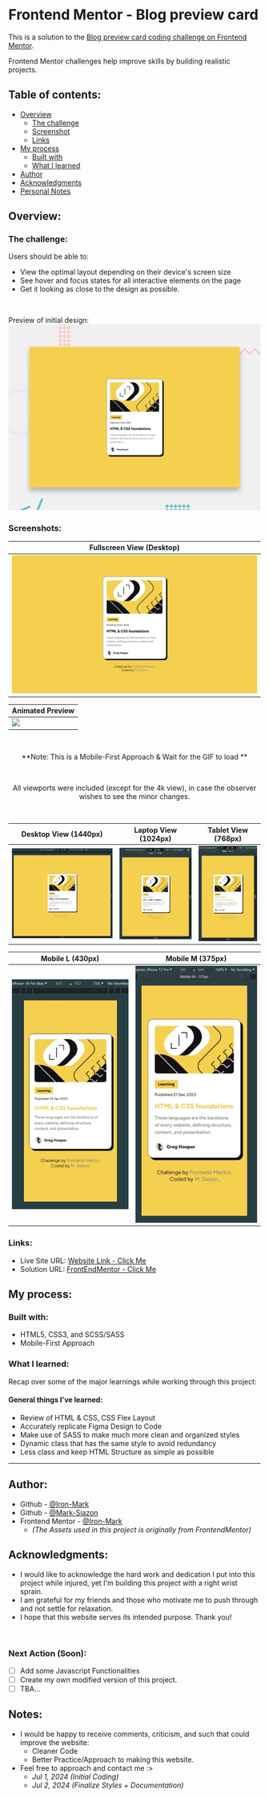 # Frontend Mentor - Blog preview card

This is a solution to the [Blog preview card coding challenge on Frontend Mentor](https://www.frontendmentor.io/challenges/blog-preview-card-ckPaj01IcS/hub).

Frontend Mentor challenges help improve skills by building realistic projects.

## Table of contents:

- [Overview](#overview)
  - [The challenge](#the-challenge)
  - [Screenshot](#screenshots)
  - [Links](#links)
- [My process](#my-process)
  - [Built with](#built-with)
  - [What I learned](#what-i-learned)
- [Author](#author)
- [Acknowledgments](#acknowledgments)
- [Personal Notes](#notes)

## Overview:

### The challenge:

Users should be able to:

- View the optimal layout depending on their device's screen size
- See hover and focus states for all interactive elements on the page
- Get it looking as close to the design as possible.

<br>

Preview of initial design:
![Design preview for the Order summary card coding challenge](./documentations_md/design/desktop-preview.jpg)

### Screenshots:

<div align="center">

| Fullscreen View (Desktop)                             |
| ----------------------------------------------------- |
| ![](documentations_md/design-finished/0.1-Original_20240702_095346.jpg) | 

| Animated Preview |
| ---------------------------------------------------------------------------------- |
| ![](documentations_md/design-finished/0.3-animatedResult_20240702_102931.gif)                                        |

<br>

**Note: This is a Mobile-First Approach & Wait for the GIF to load **

<br>

All viewports were included (except for the 4k view), in case the observer wishes to see the minor changes.

<br>

| Desktop View (1440px)                                | Laptop View (1024px)                                | Tablet View (768px)                                    |
| ---------------------------------------------------- | --------------------------------------------------- | ------------------------------------------------------ |
| ![](documentations_md/design-finished/1.0-Desktop-20240702_095603.jpg) | ![](documentations_md/design-finished/1.1-Laptop-20240702_095738.jpg) | ![](documentations_md/design-finished/1.2-Tablet-20240702_095845.jpg) |

| Mobile L (430px)                                     | Mobile M (375px)                          |
| ----------------------------------------------------- | ---------------------------------------------------- |
| ![](documentations_md/design-finished/1.3-MobileL-20240702_095941.jpg) | ![](documentations_md/design-finished/1.4-MobileM-20240702_100146.jpg)
</div>

### Links:

- Live Site URL: [Website Link - Click Me](https://mark-siazon.github.io/FM-Blog-Preview-Card-Component/)
- Solution URL: [FrontEndMentor - Click Me](https://www.frontendmentor.io/solutions/blog-preview-card-component-responsive-approach-using-scsssass-LDirp_yA4X)

## My process:

### Built with:

- HTML5, CSS3, and SCSS/SASS
- Mobile-First Approach

### What I learned:

Recap over some of the major learnings while working through this project:

#### General things I've learned:

- Review of HTML & CSS, CSS Flex Layout
- Accurately replicate Figma Design to Code
- Make use of SASS to make much more clean and organized styles
- Dynamic class that has the same style to avoid redundancy
- Less class and keep HTML Structure as simple as possible


<hr>

## Author:

- Github - [@Iron-Mark](https://github.com/Iron-Mark)
- Github - [@Mark-Siazon](https://github.com/Mark-Siazon)
- Frontend Mentor - [@Iron-Mark](https://www.frontendmentor.io/profile/Iron-Mark)
  - _(The Assets used in this project is originally from FrontendMentor)_

## Acknowledgments:

- I would like to acknowledge the hard work and dedication I put into this project while injured, yet I'm building this project with a right wrist sprain.
- I am grateful for my friends and those who motivate me to push through and not settle for relaxation.
- I hope that this website serves its intended purpose. Thank you!

<br>

### Next Action (Soon):
- [ ] Add some Javascript Functionalities
- [ ] Create my own modified version of this project.
- [ ] TBA...

## Notes:

- I would be happy to receive comments, criticism, and such that could improve the website:
  - Cleaner Code
  - Better Practice/Approach to making this website.
- Feel free to approach and contact me :>
  - _Jul 1, 2024 (Initial Coding)_
  - _Jul 2, 2024 (Finalize Styles + Documentation)_
